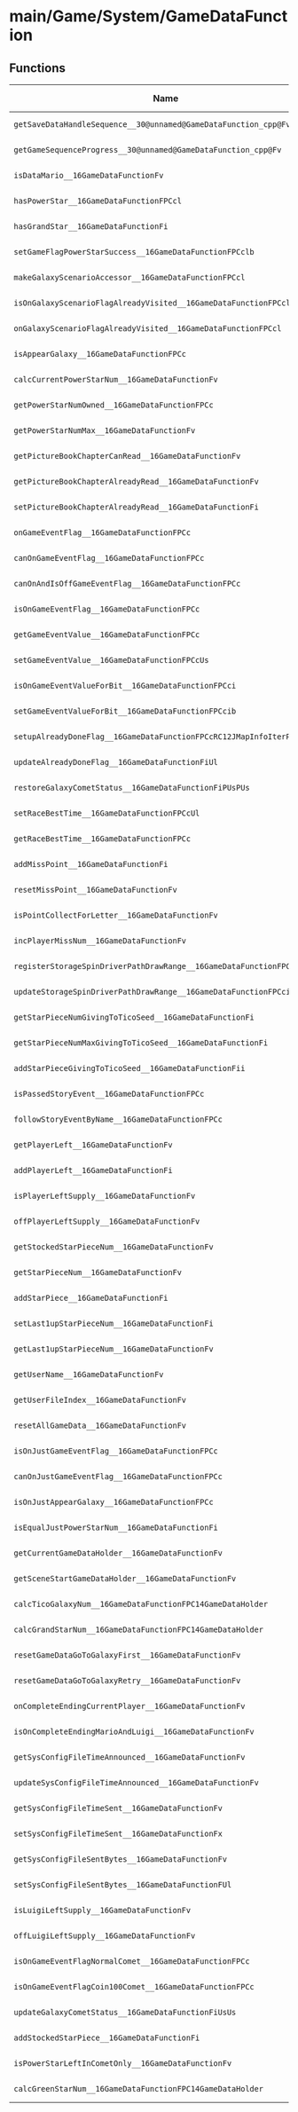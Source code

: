 # main/Game/System/GameDataFunction

## Functions

| Name | Address | Match % |
|------|---------|---------|
| `getSaveDataHandleSequence__30@unnamed@GameDataFunction_cpp@Fv` | `0x803B0DCC` | :x: (0.0%) |
| `getGameSequenceProgress__30@unnamed@GameDataFunction_cpp@Fv` | `0x803B0DDC` | :x: (0.0%) |
| `isDataMario__16GameDataFunctionFv` | `0x803B0DEC` | :x: (0.0%) |
| `hasPowerStar__16GameDataFunctionFPCcl` | `0x803B0E18` | :x: (0.0%) |
| `hasGrandStar__16GameDataFunctionFi` | `0x803B0E64` | :x: (0.0%) |
| `setGameFlagPowerStarSuccess__16GameDataFunctionFPCclb` | `0x803B0EA0` | :x: (0.0%) |
| `makeGalaxyScenarioAccessor__16GameDataFunctionFPCcl` | `0x803B0EF4` | :x: (0.0%) |
| `isOnGalaxyScenarioFlagAlreadyVisited__16GameDataFunctionFPCcl` | `0x803B0F40` | :x: (0.0%) |
| `onGalaxyScenarioFlagAlreadyVisited__16GameDataFunctionFPCcl` | `0x803B0F8C` | :x: (0.0%) |
| `isAppearGalaxy__16GameDataFunctionFPCc` | `0x803B0FD8` | :x: (0.0%) |
| `calcCurrentPowerStarNum__16GameDataFunctionFv` | `0x803B1014` | :x: (0.0%) |
| `getPowerStarNumOwned__16GameDataFunctionFPCc` | `0x803B1040` | :x: (0.0%) |
| `getPowerStarNumMax__16GameDataFunctionFv` | `0x803B107C` | :x: (0.0%) |
| `getPictureBookChapterCanRead__16GameDataFunctionFv` | `0x803B10F0` | :x: (0.0%) |
| `getPictureBookChapterAlreadyRead__16GameDataFunctionFv` | `0x803B111C` | :x: (0.0%) |
| `setPictureBookChapterAlreadyRead__16GameDataFunctionFi` | `0x803B1148` | :x: (0.0%) |
| `onGameEventFlag__16GameDataFunctionFPCc` | `0x803B1184` | :x: (0.0%) |
| `canOnGameEventFlag__16GameDataFunctionFPCc` | `0x803B11C0` | :x: (0.0%) |
| `canOnAndIsOffGameEventFlag__16GameDataFunctionFPCc` | `0x803B11FC` | :x: (0.0%) |
| `isOnGameEventFlag__16GameDataFunctionFPCc` | `0x803B1270` | :x: (0.0%) |
| `getGameEventValue__16GameDataFunctionFPCc` | `0x803B12AC` | :x: (0.0%) |
| `setGameEventValue__16GameDataFunctionFPCcUs` | `0x803B12E8` | :x: (0.0%) |
| `isOnGameEventValueForBit__16GameDataFunctionFPCci` | `0x803B1334` | :x: (0.0%) |
| `setGameEventValueForBit__16GameDataFunctionFPCcib` | `0x803B1380` | :x: (0.0%) |
| `setupAlreadyDoneFlag__16GameDataFunctionFPCcRC12JMapInfoIterPUl` | `0x803B13D4` | :x: (0.0%) |
| `updateAlreadyDoneFlag__16GameDataFunctionFiUl` | `0x803B13F4` | :x: (0.0%) |
| `restoreGalaxyCometStatus__16GameDataFunctionFiPUsPUs` | `0x803B140C` | :x: (0.0%) |
| `setRaceBestTime__16GameDataFunctionFPCcUl` | `0x803B1468` | :x: (0.0%) |
| `getRaceBestTime__16GameDataFunctionFPCc` | `0x803B14B4` | :x: (0.0%) |
| `addMissPoint__16GameDataFunctionFi` | `0x803B14F0` | :x: (0.0%) |
| `resetMissPoint__16GameDataFunctionFv` | `0x803B152C` | :x: (0.0%) |
| `isPointCollectForLetter__16GameDataFunctionFv` | `0x803B1558` | :x: (0.0%) |
| `incPlayerMissNum__16GameDataFunctionFv` | `0x803B1584` | :x: (0.0%) |
| `registerStorageSpinDriverPathDrawRange__16GameDataFunctionFPCciiiPf` | `0x803B15B0` | :x: (0.0%) |
| `updateStorageSpinDriverPathDrawRange__16GameDataFunctionFPCciif` | `0x803B1614` | :x: (0.0%) |
| `getStarPieceNumGivingToTicoSeed__16GameDataFunctionFi` | `0x803B1678` | :x: (0.0%) |
| `getStarPieceNumMaxGivingToTicoSeed__16GameDataFunctionFi` | `0x803B16B4` | :x: (0.0%) |
| `addStarPieceGivingToTicoSeed__16GameDataFunctionFii` | `0x803B16F0` | :x: (0.0%) |
| `isPassedStoryEvent__16GameDataFunctionFPCc` | `0x803B173C` | :x: (0.0%) |
| `followStoryEventByName__16GameDataFunctionFPCc` | `0x803B1778` | :x: (0.0%) |
| `getPlayerLeft__16GameDataFunctionFv` | `0x803B17D0` | :x: (0.0%) |
| `addPlayerLeft__16GameDataFunctionFi` | `0x803B17FC` | :x: (0.0%) |
| `isPlayerLeftSupply__16GameDataFunctionFv` | `0x803B1838` | :x: (0.0%) |
| `offPlayerLeftSupply__16GameDataFunctionFv` | `0x803B1864` | :x: (0.0%) |
| `getStockedStarPieceNum__16GameDataFunctionFv` | `0x803B1890` | :x: (0.0%) |
| `getStarPieceNum__16GameDataFunctionFv` | `0x803B18BC` | :x: (0.0%) |
| `addStarPiece__16GameDataFunctionFi` | `0x803B18CC` | :x: (0.0%) |
| `setLast1upStarPieceNum__16GameDataFunctionFi` | `0x803B18E0` | :x: (0.0%) |
| `getLast1upStarPieceNum__16GameDataFunctionFv` | `0x803B18F4` | :x: (0.0%) |
| `getUserName__16GameDataFunctionFv` | `0x803B1908` | :x: (0.0%) |
| `getUserFileIndex__16GameDataFunctionFv` | `0x803B1930` | :x: (0.0%) |
| `resetAllGameData__16GameDataFunctionFv` | `0x803B1994` | :x: (0.0%) |
| `isOnJustGameEventFlag__16GameDataFunctionFPCc` | `0x803B19C0` | :x: (0.0%) |
| `canOnJustGameEventFlag__16GameDataFunctionFPCc` | `0x803B1A34` | :x: (0.0%) |
| `isOnJustAppearGalaxy__16GameDataFunctionFPCc` | `0x803B1AA8` | :x: (0.0%) |
| `isEqualJustPowerStarNum__16GameDataFunctionFi` | `0x803B1B1C` | :x: (0.0%) |
| `getCurrentGameDataHolder__16GameDataFunctionFv` | `0x803B1B88` | :x: (0.0%) |
| `getSceneStartGameDataHolder__16GameDataFunctionFv` | `0x803B1BB0` | :x: (0.0%) |
| `calcTicoGalaxyNum__16GameDataFunctionFPC14GameDataHolder` | `0x803B1BD8` | :x: (0.0%) |
| `calcGrandStarNum__16GameDataFunctionFPC14GameDataHolder` | `0x803B1C4C` | :x: (0.0%) |
| `resetGameDataGoToGalaxyFirst__16GameDataFunctionFv` | `0x803B1CAC` | :x: (0.0%) |
| `resetGameDataGoToGalaxyRetry__16GameDataFunctionFv` | `0x803B1D2C` | :x: (0.0%) |
| `onCompleteEndingCurrentPlayer__16GameDataFunctionFv` | `0x803B1D6C` | :x: (0.0%) |
| `isOnCompleteEndingMarioAndLuigi__16GameDataFunctionFv` | `0x803B1D94` | :x: (0.0%) |
| `getSysConfigFileTimeAnnounced__16GameDataFunctionFv` | `0x803B1DBC` | :x: (0.0%) |
| `updateSysConfigFileTimeAnnounced__16GameDataFunctionFv` | `0x803B1DE4` | :x: (0.0%) |
| `getSysConfigFileTimeSent__16GameDataFunctionFv` | `0x803B1E0C` | :x: (0.0%) |
| `setSysConfigFileTimeSent__16GameDataFunctionFx` | `0x803B1E34` | :x: (0.0%) |
| `getSysConfigFileSentBytes__16GameDataFunctionFv` | `0x803B1E7C` | :x: (0.0%) |
| `setSysConfigFileSentBytes__16GameDataFunctionFUl` | `0x803B1EA4` | :x: (0.0%) |
| `isLuigiLeftSupply__16GameDataFunctionFv` | `0x803B1EDC` | :x: (0.0%) |
| `offLuigiLeftSupply__16GameDataFunctionFv` | `0x803B1F00` | :x: (0.0%) |
| `isOnGameEventFlagNormalComet__16GameDataFunctionFPCc` | `0x803B1F24` | :x: (0.0%) |
| `isOnGameEventFlagCoin100Comet__16GameDataFunctionFPCc` | `0x803B1F70` | :x: (0.0%) |
| `updateGalaxyCometStatus__16GameDataFunctionFiUsUs` | `0x803B1FBC` | :x: (0.0%) |
| `addStockedStarPiece__16GameDataFunctionFi` | `0x803B2018` | :x: (0.0%) |
| `isPowerStarLeftInCometOnly__16GameDataFunctionFv` | `0x803B20A4` | :x: (0.0%) |
| `calcGreenStarNum__16GameDataFunctionFPC14GameDataHolder` | `0x803B21A4` | :x: (0.0%) |